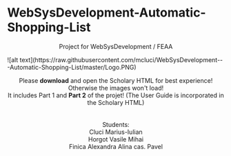 # WebSysDevelopment-Automatic-Shopping-List
<p align="center">Project for WebSysDevelopment / FEAA</p>
![alt text](https://raw.githubusercontent.com/mcluci/WebSysDevelopment---Automatic-Shopping-List/master/Logo.PNG)
<br/>
<p align="center">
  Please <b>download</b> and open the Scholary HTML for best experience! Otherwise the images won't load!
<br/> It includes Part 1 and <b>Part 2</b> of the projet! (The User Guide is incorporated in the Scholary HTML)
<br/>
<br/>
<br/> Students:
<br/> Cluci Marius-Iulian
<br/> Horgot Vasile Mihai
<br/> Finica Alexandra Alina cas. Pavel
<br/> 
</p>
